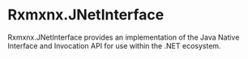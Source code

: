 # Rxmxnx.JNetInterface
Rxmxnx.JNetInterface provides an implementation of the Java Native Interface and Invocation API for use within the .NET ecosystem.
